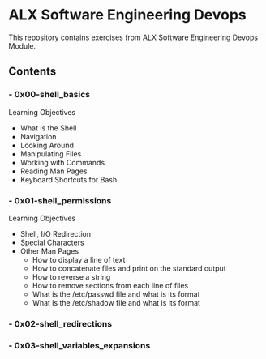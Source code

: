 # ALX Software Engineering Devops

This repository contains exercises from ALX Software Engineering Devops Module.

## Contents
### - 0x00-shell_basics 
Learning Objectives
- What is the Shell
- Navigation 
- Looking Around
- Manipulating Files
- Working with Commands
- Reading Man Pages
- Keyboard Shortcuts for Bash
### - 0x01-shell_permissions  
Learning Objectives
- Shell, I/O Redirection
- Special Characters
- Other Man Pages
	- How to display a line of text
	- How to concatenate files and print on the standard output
	- How to reverse a string
	- How to remove sections from each line of files
	- What is the /etc/passwd file and what is its format
	- What is the /etc/shadow file and what is its format
### - 0x02-shell_redirections   
### - 0x03-shell_variables_expansions

